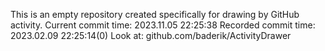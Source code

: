 This is an empty repository created specifically for drawing by GitHub activity.
Current commit time: 2023.11.05 22:25:38
Recorded commit time: 2023.02.09 22:25:14(0)
Look at: github.com/baderik/ActivityDrawer
